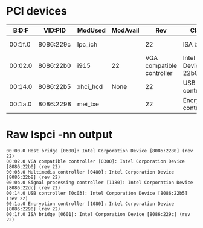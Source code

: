 # PCI devices

| B:D:F | VID:PID | ModUsed | ModAvail | Rev | Class | Description |
| ----- | ------- | ------- | -------- | --- | ----- | ----------- |
| 00:1f.0 | 8086:229c | lpc_ich |  | 22 | ISA bridge | Intel Device 229c |
| 00:02.0 | 8086:22b0 | i915 | 22 | VGA compatible controller | Intel Device 22b0 |
| 00:14.0 | 8086:22b5 | xhci_hcd | None | 22 | USB controller | Intel Device 22b5 |
| 00:1a.0 | 8086:2298 | mei_txe |  | 22 | Encryption controller | Intel Device 2298 |

# Raw lspci -nn output
```
00:00.0 Host bridge [0600]: Intel Corporation Device [8086:2280] (rev 22)
00:02.0 VGA compatible controller [0300]: Intel Corporation Device [8086:22b0] (rev 22)
00:03.0 Multimedia controller [0480]: Intel Corporation Device [8086:22b8] (rev 22)
00:0b.0 Signal processing controller [1180]: Intel Corporation Device [8086:22dc] (rev 22)
00:14.0 USB controller [0c03]: Intel Corporation Device [8086:22b5] (rev 22)
00:1a.0 Encryption controller [1080]: Intel Corporation Device [8086:2298] (rev 22)
00:1f.0 ISA bridge [0601]: Intel Corporation Device [8086:229c] (rev 22)
```
